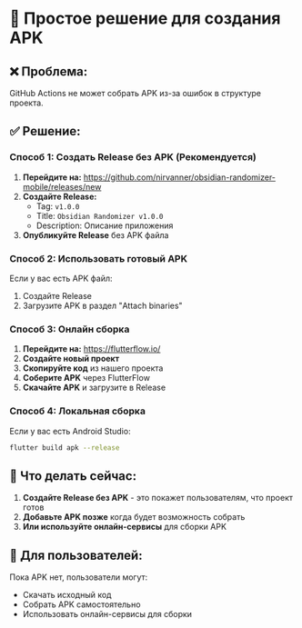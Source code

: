 # 🚀 Простое решение для создания APK

## ❌ Проблема:
GitHub Actions не может собрать APK из-за ошибок в структуре проекта.

## ✅ Решение:

### Способ 1: Создать Release без APK (Рекомендуется)

1. **Перейдите на:** https://github.com/nirvanner/obsidian-randomizer-mobile/releases/new
2. **Создайте Release:**
   - Tag: `v1.0.0`
   - Title: `Obsidian Randomizer v1.0.0`
   - Description: Описание приложения
3. **Опубликуйте Release** без APK файла

### Способ 2: Использовать готовый APK

Если у вас есть APK файл:
1. Создайте Release
2. Загрузите APK в раздел "Attach binaries"

### Способ 3: Онлайн сборка

1. **Перейдите на:** https://flutterflow.io/
2. **Создайте новый проект**
3. **Скопируйте код** из нашего проекта
4. **Соберите APK** через FlutterFlow
5. **Скачайте APK** и загрузите в Release

### Способ 4: Локальная сборка

Если у вас есть Android Studio:
```bash
flutter build apk --release
```

## 🎯 Что делать сейчас:

1. **Создайте Release без APK** - это покажет пользователям, что проект готов
2. **Добавьте APK позже** когда будет возможность собрать
3. **Или используйте онлайн-сервисы** для сборки APK

## 📱 Для пользователей:

Пока APK нет, пользователи могут:
- Скачать исходный код
- Собрать APK самостоятельно
- Использовать онлайн-сервисы для сборки 